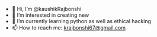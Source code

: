 - 👋 Hi, I’m @kaushikRajbonshi
- 👀 I’m interested in creating new 
- 🌱 I’m currently learning python as well as ethical hacking
- 📫 How to reach me: krajbonshi67@gmail.com

